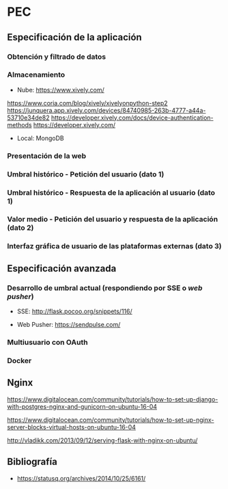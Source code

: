 # PEC

## Especificación de la aplicación

### Obtención y filtrado de datos

### Almacenamiento

- Nube: https://www.xively.com/

https://www.coria.com/blog/xively/xivelyonpython-step2
https://junquera.app.xively.com/devices/84740985-263b-4777-a44a-53710e34de82
https://developer.xively.com/docs/device-authentication-methods
https://developer.xively.com/

- Local: MongoDB

### Presentación de la web

### Umbral histórico - Petición del usuario (dato 1)

### Umbral histórico - Respuesta de la aplicación al usuario (dato 1)

### Valor medio - Petición del usuario y respuesta de la aplicación (dato 2)

### Interfaz gráfica de usuario de las plataformas externas (dato 3)

## Especificación avanzada

### Desarrollo de umbral actual (respondiendo por SSE o *web pusher*)

- SSE: http://flask.pocoo.org/snippets/116/

- Web Pusher: https://sendpulse.com/

### Multiusuario con OAuth

### Docker


## Nginx

https://www.digitalocean.com/community/tutorials/how-to-set-up-django-with-postgres-nginx-and-gunicorn-on-ubuntu-16-04

https://www.digitalocean.com/community/tutorials/how-to-set-up-nginx-server-blocks-virtual-hosts-on-ubuntu-16-04

http://vladikk.com/2013/09/12/serving-flask-with-nginx-on-ubuntu/

## Bibliografía

- https://statusq.org/archives/2014/10/25/6161/
